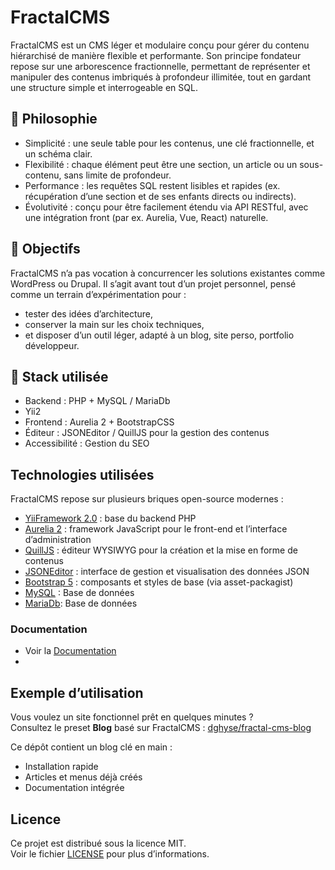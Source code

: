 # FractalCMS

FractalCMS est un CMS léger et modulaire conçu pour gérer du contenu hiérarchisé de manière flexible et performante.
Son principe fondateur repose sur une arborescence fractionnelle, permettant de représenter et manipuler des contenus imbriqués à profondeur illimitée, tout en gardant une structure simple et interrogeable en SQL.

## 🌱 Philosophie

* Simplicité : une seule table pour les contenus, une clé fractionnelle, et un schéma clair.
* Flexibilité : chaque élément peut être une section, un article ou un sous-contenu, sans limite de profondeur.
* Performance : les requêtes SQL restent lisibles et rapides (ex. récupération d’une section et de ses enfants directs ou indirects).
* Évolutivité : conçu pour être facilement étendu via API RESTful, avec une intégration front (par ex. Aurelia, Vue, React) naturelle.

## 🚀 Objectifs

FractalCMS n’a pas vocation à concurrencer les solutions existantes comme WordPress ou Drupal.
Il s’agit avant tout d’un projet personnel, pensé comme un terrain d’expérimentation pour :

* tester des idées d’architecture,
* conserver la main sur les choix techniques,
* et disposer d’un outil léger, adapté à un blog, site perso, portfolio développeur.

## 🔧 Stack utilisée

* Backend : PHP + MySQL / MariaDb
* Yii2
* Frontend : Aurelia 2 + BootstrapCSS
* Éditeur : JSONEditor / QuillJS pour la gestion des contenus
* Accessibilité : Gestion du SEO

## Technologies utilisées

FractalCMS repose sur plusieurs briques open-source modernes :

- [YiiFramework 2.0](https://www.yiiframework.com/) : base du backend PHP
- [Aurelia 2](https://aurelia.io/) : framework JavaScript pour le front-end et l’interface d’administration
- [QuillJS](https://quilljs.com/) : éditeur WYSIWYG pour la création et la mise en forme de contenus
- [JSONEditor](https://github.com/josdejong/jsoneditor) : interface de gestion et visualisation des données JSON
- [Bootstrap 5](https://getbootstrap.com/) : composants et styles de base (via asset-packagist)
- [MySQL](https://www.mysql.com/fr/) : Base de données
- [MariaDb](https://mariadb.org/): Base de données
### Documentation

* Voir la [Documentation](src/docs/index.md)
* 
## Exemple d’utilisation

Vous voulez un site fonctionnel prêt en quelques minutes ?  
Consultez le preset **Blog** basé sur FractalCMS : [dghyse/fractal-cms-blog](https://github.com/dghyse/blog-fractal-cms)

Ce dépôt contient un blog clé en main :
- Installation rapide
- Articles et menus déjà créés
- Documentation intégrée

## Licence

Ce projet est distribué sous la licence MIT.  
Voir le fichier [LICENSE](LICENSE) pour plus d’informations.
